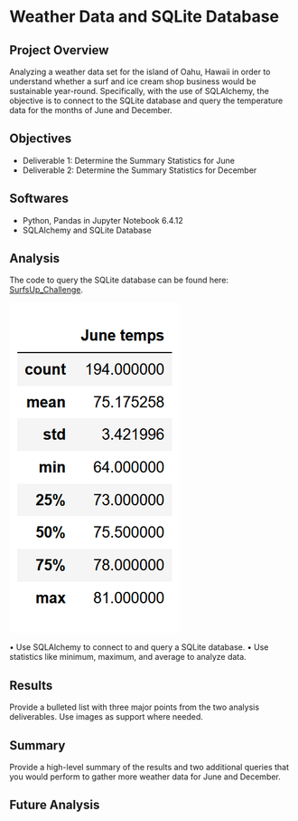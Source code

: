 # Weather Data and SQLite Database

## Project Overview
Analyzing a weather data set for the island of Oahu, Hawaii in order to understand whether a surf and ice cream shop business would be sustainable year-round. Specifically, with the use of SQLAlchemy, the objective is to connect to the SQLite database and query the temperature data for the months of June and December.

## Objectives
- Deliverable 1: Determine the Summary Statistics for June
- Deliverable 2: Determine the Summary Statistics for December

## Softwares
- Python, Pandas in Jupyter Notebook 6.4.12
- SQLAlchemy and SQLite Database

## Analysis
The code to query the SQLite database can be found here: [SurfsUp_Challenge](https://github.com/MSF2141/surfs_up/blob/57d6433a479e5c4293fef094ede3de805ea0ce68/SurfsUp_Challenge.ipynb).

![June%20temps](https://github.com/MSF2141/surfs_up/blob/052482211893bf9297fb72676bf727fce9b49dc6/June%20temps.png)

•	Use SQLAlchemy to connect to and query a SQLite database.
•	Use statistics like minimum, maximum, and average to analyze data.


## Results
Provide a bulleted list with three major points from the two analysis deliverables. Use images as support where needed.

## Summary
Provide a high-level summary of the results and two additional queries that you would perform to gather more weather data for June and December.

## Future Analysis
